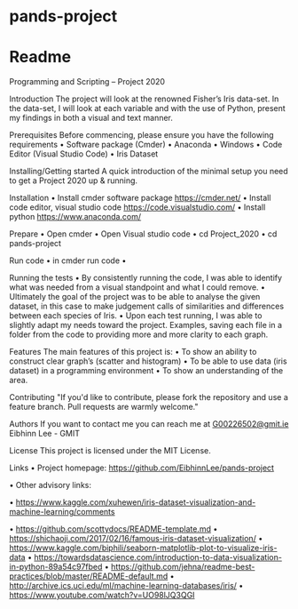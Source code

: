 # pands-project
# Readme

Programming and Scripting – Project 2020


Introduction
The project will look at the renowned Fisher’s Iris data-set. In the data-set, I will look at each variable and with the use of Python, present my findings in both a visual and text manner.


Prerequisites
Before commencing, please ensure you have the following requirements
•	Software package (Cmder)
•	Anaconda
•	Windows
•	Code Editor (Visual Studio Code)
•	Iris Dataset

Installing/Getting started
A quick introduction of the minimal setup you need to get a Project 2020 up & running.

Installation
•	Install cmder software package https://cmder.net/
•	Install code editor, visual studio code  https://code.visualstudio.com/
•	Install python https://www.anaconda.com/

Prepare
•	Open cmder
•	Open Visual studio code
•	cd Project_2020
•	cd pands-project

Run code
•	in cmder run code 
•	<python analysis.py>


Running the tests
•	By consistently running the code, I was able to identify what was needed from a visual standpoint and what I could remove.
•	Ultimately the goal of the project was to be able to analyse the given dataset, in this case to make judgement calls of similarities and differences between each species of Iris.
•	Upon each test running, I was able to slightly adapt my needs toward the project. Examples, saving each file in a folder from the code to providing more and more clarity to each graph.


Features
The main features of this project is:
•	To show an ability to construct clear graph’s (scatter and histogram)
•	To be able to use data (iris dataset) in a programming environment
•	To show an understanding of the area.


Contributing
"If you'd like to contribute, please fork the repository and use a feature branch. Pull requests are warmly welcome."


Authors
If you want to contact me you can reach me at G00226502@gmit.ie
Eibhinn Lee - GMIT


License
This project is licensed under the MIT License. 

Links
•	Project homepage: https://github.com/EibhinnLee/pands-project

•	Other advisory links: 

•	https://www.kaggle.com/xuhewen/iris-dataset-visualization-and-machine-learning/comments

•	https://github.com/scottydocs/README-template.md
•	https://shichaoji.com/2017/02/16/famous-iris-dataset-visualization/
•	https://www.kaggle.com/biphili/seaborn-matplotlib-plot-to-visualize-iris-data
•	https://towardsdatascience.com/introduction-to-data-visualization-in-python-89a54c97fbed
•	https://github.com/jehna/readme-best-practices/blob/master/README-default.md
•	http://archive.ics.uci.edu/ml/machine-learning-databases/iris/
•	https://www.youtube.com/watch?v=UO98lJQ3QGI
